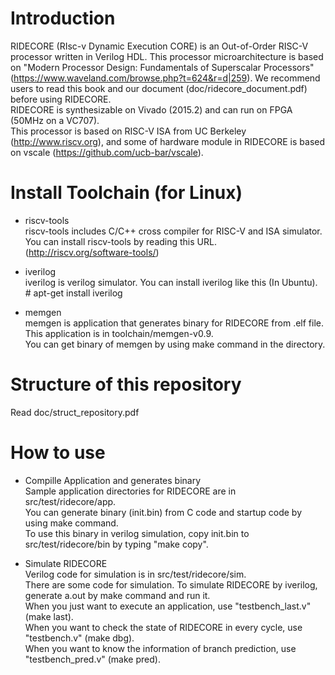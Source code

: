 # Introduction
RIDECORE (RIsc-v Dynamic Execution CORE) is an Out-of-Order RISC-V processor written in Verilog HDL.
This processor microarchitecture is based on "Modern Processor Design: Fundamentals of Superscalar Processors" (<https://www.waveland.com/browse.php?t=624&r=d|259>).
We recommend users to read this book and our document (doc/ridecore_document.pdf) before using RIDECORE.  
RIDECORE is synthesizable on Vivado (2015.2) and can run on FPGA (50MHz on a VC707).  
This processor is based on RISC-V ISA from UC Berkeley (<http://www.riscv.org>), 
and some of hardware module in RIDECORE is based on vscale (<https://github.com/ucb-bar/vscale>).  

# Install Toolchain (for Linux)

* riscv-tools  
riscv-tools includes C/C++ cross compiler for RISC-V and ISA simulator.  
You can install riscv-tools by reading this URL.
(<http://riscv.org/software-tools/>)

* iverilog  
iverilog is verilog simulator. You can install iverilog like this (In Ubuntu).  
\# apt-get install iverilog  

* memgen  
memgen is application that generates binary for RIDECORE from .elf file.  
This application is in toolchain/memgen-v0.9.  
You can get binary of memgen by using make command in the directory.  

# Structure of this repository
Read doc/struct_repository.pdf  

# How to use

* Compille Application and generates binary  
Sample application directories for RIDECORE are in src/test/ridecore/app.  
You can generate binary (init.bin) from C code and startup code by using make command.  
To use this binary in verilog simulation, copy init.bin to src/test/ridecore/bin by typing "make copy".  

* Simulate RIDECORE  
Verilog code for simulation is in src/test/ridecore/sim.  
There are some code for simulation. To simulate RIDECORE by iverilog, generate a.out by make command and run it.  
When you just want to execute an application, use "testbench_last.v" (make last).  
When you want to check the state of RIDECORE in every cycle, use "testbench.v" (make dbg).  
When you want to know the information of branch prediction, use "testbench_pred.v" (make pred).  

